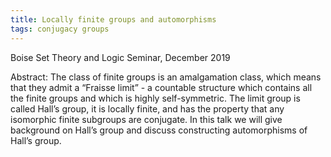 ```yaml
---
title: Locally finite groups and automorphisms
tags: conjugacy groups
---
```


Boise Set Theory and Logic Seminar, December 2019<!--more-->

Abstract: The class of finite groups is an amalgamation class, which means that they admit a “Fraisse limit” - a countable structure which contains all the finite groups and which is highly self-symmetric. The limit group is called Hall’s group, it is locally finite, and has the property that any isomorphic finite subgroups are conjugate. In this talk we will give background on Hall’s group and discuss constructing automorphisms of Hall’s group.